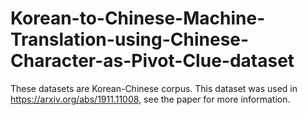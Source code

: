 # Korean-to-Chinese-Machine-Translation-using-Chinese-Character-as-Pivot-Clue-dataset
These datasets are Korean-Chinese corpus. This dataset was used in https://arxiv.org/abs/1911.11008, see the paper for more information.
